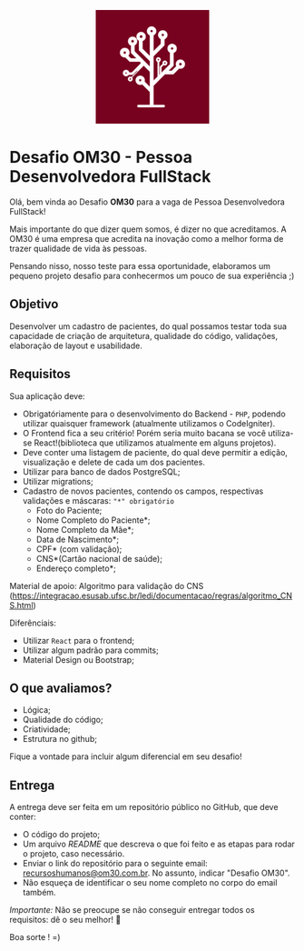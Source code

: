 
<p align="center">
<img src="logo.png" alt="Logo OM30" width="200" />
</p>

# Desafio OM30 - Pessoa Desenvolvedora FullStack


Olá, bem vinda ao Desafio **OM30** para a vaga de Pessoa Desenvolvedora FullStack!

Mais importante do que dizer quem somos, é dizer no que acreditamos. A OM30 é uma empresa que acredita na inovação como a melhor forma de trazer qualidade de vida às pessoas.

Pensando nisso, nosso teste para essa oportunidade, elaboramos um pequeno projeto desafio para conhecermos um pouco de sua experiência ;)


## Objetivo

Desenvolver um cadastro de pacientes, do qual possamos testar toda sua capacidade de criação de arquitetura, qualidade do código, validações, elaboração de layout e usabilidade.


## Requisitos


Sua aplicação deve:

- Obrigatóriamente para o desenvolvimento do Backend - `PHP`, podendo utilizar quaisquer framework (atualmente utilizamos o CodeIgniter).
- O Frontend fica a seu critério! Porém seria muito bacana se você utiliza-se React!(biblioteca que utilizamos atualmente em alguns projetos).
- Deve conter uma listagem de paciente, do qual deve permitir a edição, visualização e delete de cada um dos pacientes.
- Utilizar para banco de dados PostgreSQL;
- Utilizar migrations;
- Cadastro de novos pacientes, contendo os campos, respectivas validações e máscaras: `"*" obrigatório` 
  - Foto do Paciente;
  - Nome Completo do Paciente*;
  - Nome Completo da Mãe*;
  - Data de Nascimento*;
  - CPF* (com validação);
  - CNS*(Cartão nacional de saúde);
  - Endereço completo*;

Material de apoio: Algoritmo para validação do CNS (https://integracao.esusab.ufsc.br/ledi/documentacao/regras/algoritmo_CNS.html)


Diferênciais:
- Utilizar `React` para o frontend;
- Utilizar algum padrão para commits;
- Material Design ou Bootstrap;

## O que avaliamos?
- Lógica;
- Qualidade do código;
- Criatividade;
- Estrutura no github;

Fique a vontade para incluir algum diferencial em seu desafio!

## Entrega

A entrega deve ser feita em um repositório público no GitHub, que deve conter:

- O código do projeto;
- Um arquivo *README* que descreva o que foi feito e as etapas para rodar o projeto, caso necessário.
- Enviar o link do repositório para o seguinte email: recursoshumanos@om30.com.br. No assunto, indicar "Desafio OM30". 
- Não esqueça de identificar o seu nome completo no corpo do email também.


*Importante:* Não se preocupe se não conseguir entregar todos os requisitos: dê o seu melhor! :muscle:

Boa sorte ! =)
